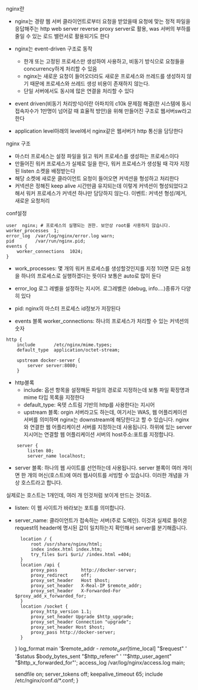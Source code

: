 nginx란
- nginx는 경량 웹 서버
클라이언트로부터 요청을 받았을때 요청에 맞는 정적 파일을 응답해주는 http web server
reverse proxy server로 활용, was 서버의 부하를 줄일 수 있는 로드 밸런서로 활용되기도 한다

- nginx는 event-driven 구조로 동작
    - 한개 또는 고정된 프로세스만 생성하여 사용하고, 비동기 방식으로 요청들을 concurrency하게 처리할 수 있음
    - nginx는 새로운 요청이 들어오더라도 새로운 프로세스와 쓰레드를 생성하지 않기 때문에 프로세스와 쓰레드 생성 비용이 존재하지 않는다.
    - 단일 서버에서도 동시에 많은 연결을 처리할 수 있다

- event driven(비동기 처리방식)이란
아파치의 c10k 문제점 해결(한 시스템에 동시 접속자수가 1만명이 넘어갈 때 효율적 방안)을 위해 만들어진 구조로 웹서버sw라고 한다
- application level아래의 level에서 nginx같은 웹서버가 http 통신을 담당한다


nginx 구조
- 마스터 프로세스는 설정 파일을 읽고 워커 프로세스를 생성하는 프로세스이다
- 만들어진 워커 프로세스가 실제로 일을 한다, 워커 프로세스가 생성될 때 각자 지정된 listen 소켓을 배정받는다
- 해당 소켓에 새로운 클라이언트 요청이 들어오면 커넥션을 형성하고 처리한다
- 커넥션은 정해진 keep alive 시간만큼 유지되는데 이렇게 커넥션이 형성되었다고 해서 워커 프로세스가 커넥션  하나만 담당하지 않는다.
이벤트: 커넥션 형성/제거, 새로운 요청처리


conf설정
```shell
user  nginx; # 프로세스의 실행되는 권한. 보안상 root를 사용하지 않습니다.
worker_processes  1;
error_log  /var/log/nginx/error.log warn;
pid        /var/run/nginx.pid;
events {
    worker_connections  1024;
}
```
- work_processes: 몇 개의 워커 프로세스를 생성할것인지를 지정
1이면 모든 요청을 하나의 프로세스로 실행하겠다는 뜻이다
보통은 auto로 많이 둔다

- error_log
로그 레벨을 설정하는 지시어. 로그레벨은 (debug, info....)종류가 다양히 있다

- pid: nginx의 마스터 프로세스 id정보가 저장된다

- events 블록
worker_connections: 하나의 프로세스가 처리할 수 있는 커넥션의 숫자

```shell
http {
    include       /etc/nginx/mime.types;
    default_type  application/octet-stream;

    upstream docker-server {
        server server:8080;
    }
```
- http블록
    - include: 옵션 항목을 설정해둔 파일의 경로로 지정하는데 보통 파일 확장명과 mime 타입 목록을 지정한다
    - default_type: 옥텟 스트림 기반의 http를 사용한다는 지시어
    - upstream 블록: orgin 서버라고도 하는데, 여기서는 WAS, 웹 어플리케이션 서버를 의미하며 nginx는 downstream에 해당한다고 할 수 있습니다. nginx와 연결한 웹 어플리케이션 서버를 지정하는데 사용됩니다. 하위에 있는 server 지시어는 연결할 웹 어플리케이션 서버의 host주소:포트를 지정합니다.

```shell
    server {
        listen 80;
        server_name localhost;
```
- server 블록: 하나의 웹 사이트를 선언하는데 사용됩니다. server 블록이 여러 개이면 한 개의 머신(호스트)에 여러 웹사이트를 서빙할 수 있습니다. 이러한 개념을 가상 호스트라고 합니다.

실제로는 호스트는 1개인데, 여러 개 인것처럼 보이게 만드는 것이죠.

- listen: 이 웹 사이트가 바라보는 포트를 의미합니다.

- server_name: 클라이언트가 접속하는 서버(주로 도메인). 이것과 실제로 들어온 request의 header에 명시된 값이 일치하는지 확인해서 server를 분기해줍니다.

        location / {
            root /usr/share/nginx/html;
            index index.html index.htm;
            try_files $uri $uri/ /index.html =404;
        }
        location /api {
            proxy_pass         http://docker-server;
            proxy_redirect     off;
            proxy_set_header   Host $host;
            proxy_set_header   X-Real-IP $remote_addr;
            proxy_set_header   X-Forwarded-For $proxy_add_x_forwarded_for;
        }
        location /socket {
            proxy_http_version 1.1;
            proxy_set_header Upgrade $http_upgrade;
            proxy_set_header Connection "upgrade";
            proxy_set_header Host $host;
            proxy_pass http://docker-server;
        }
    }
    log_format  main  '$remote_addr - $remote_user [$time_local] "$request" '
                      '$status $body_bytes_sent "$http_referer" '
                      '"$http_user_agent" "$http_x_forwarded_for"';
    access_log  /var/log/nginx/access.log  main;

    sendfile        on;
server_tokens     off;
    keepalive_timeout  65;
    include /etc/nginx/conf.d/*.conf;
}
```